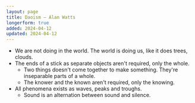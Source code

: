 ```yaml
---
layout: page
title: Daoism – Alan Watts
longerform: true
added: 2024-04-12
updated: 2024-04-12
---
```


- We are not doing in the world. The world is doing us, like it does trees, clouds.
- The ends of a stick as separate objects aren't required, only the whole.
	- Two things doesn't come together to make something. They're inseparable parts of a whole.
	- The knower and the known aren't required, only the knowing.
- All phenomena exists as waves, peaks and troughs.
	- Sound is an alternation between sound and silence.